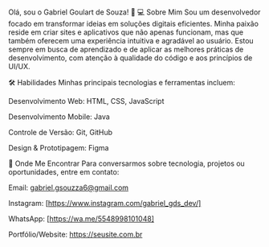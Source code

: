 Olá, sou o Gabriel Goulart de Souza! 👋
💻 Sobre Mim
Sou um desenvolvedor focado em transformar ideias em soluções digitais eficientes. Minha paixão reside em criar sites e aplicativos que não apenas funcionam, mas que também oferecem uma experiência intuitiva e agradável ao usuário. Estou sempre em busca de aprendizado e de aplicar as melhores práticas de desenvolvimento, com atenção à qualidade do código e aos princípios de UI/UX.

🛠️ Habilidades
Minhas principais tecnologias e ferramentas incluem:

Desenvolvimento Web: HTML, CSS, JavaScript

Desenvolvimento Mobile: Java

Controle de Versão: Git, GitHub

Design & Prototipagem: Figma

<!--

🚀 Meus Projetos
Esta seção está desativada por enquanto. Quando tiver projetos para mostrar, você pode remover este comentário e preencher os detalhes abaixo.

[Nome do Projeto 1]
Descrição: Uma breve descrição do projeto e o problema que ele resolve.

Tecnologias: [Tecnologias Usadas]

Link do Repositório: https://github.com/Gabriel-GDS-dev/NomeDoProjeto1

Ver Projeto Online: [Link para o projeto]

-->

📧 Onde Me Encontrar
Para conversarmos sobre tecnologia, projetos ou oportunidades, entre em contato:

Email: gabriel.gsouzza6@gmail.com

Instagram: [https://www.instagram.com/gabriel_gds_dev/]

WhatsApp: [https://wa.me/5548998101048]

Portfólio/Website: https://seusite.com.br
